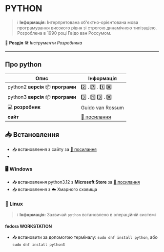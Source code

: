 # PYTHON


> :information_source: **Інформація:** Інтерпретована об'єктно-орієнтована мова програмування високого рівня зі строгою динамічною типізацією. Розроблена в 1990 році Гвідо ван Россумом.

:open_file_folder: **Розділ** :hammer_and_wrench: *Інструменти Розробника*

---

## Про python

| Опис | Інформація                                 |
| -------------- |--------------------------------------------|
| python2 **версія** :package: **програми** | :two: . :seven: . :one: :eight:            |
| python3 **версія** :package: **програми** | :three: . :one: :three: . :zero:           |
| :computer: **розробник** | Guido van Rossum                           |
| **сайт** | [:link: посилання](https://www.python.org) |

## :inbox_tray: Встановлення

- :inbox_tray: встановлення з сайту за [:link: посилання](https://www.python.org/downloads/)
- 
### :desktop_computer: Windows

- :inbox_tray: встановлення python3.12 з **Microsoft Store** за [:link: посилання](https://apps.microsoft.com/detail/9ncvdn91xzqp?hl=uk-ua&gl=UA)
- :inbox_tray: встановлення з :cloud: Хмарного сховища

### :penguin: Linux

> :information_source: **Інформація:** Зазвичай `python` встановлено в операційній системі

#### fedora WORKSTATION

- :inbox_tray: встановити за допомогою терміналу: `sudo dnf install python`, або `sudo dnf install python3`
